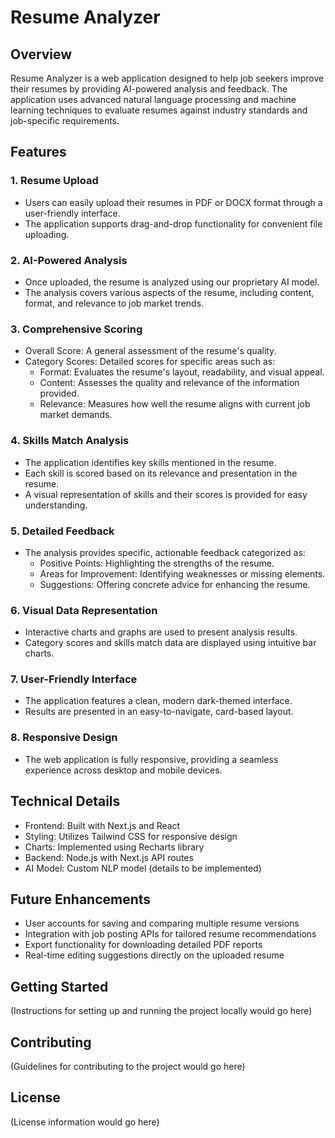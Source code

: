 # Resume Analyzer

## Overview

Resume Analyzer is a web application designed to help job seekers improve their resumes by providing AI-powered analysis and feedback. The application uses advanced natural language processing and machine learning techniques to evaluate resumes against industry standards and job-specific requirements.

## Features

### 1. Resume Upload
- Users can easily upload their resumes in PDF or DOCX format through a user-friendly interface.
- The application supports drag-and-drop functionality for convenient file uploading.

### 2. AI-Powered Analysis
- Once uploaded, the resume is analyzed using our proprietary AI model.
- The analysis covers various aspects of the resume, including content, format, and relevance to job market trends.

### 3. Comprehensive Scoring
- Overall Score: A general assessment of the resume's quality.
- Category Scores: Detailed scores for specific areas such as:
  - Format: Evaluates the resume's layout, readability, and visual appeal.
  - Content: Assesses the quality and relevance of the information provided.
  - Relevance: Measures how well the resume aligns with current job market demands.

### 4. Skills Match Analysis
- The application identifies key skills mentioned in the resume.
- Each skill is scored based on its relevance and presentation in the resume.
- A visual representation of skills and their scores is provided for easy understanding.

### 5. Detailed Feedback
- The analysis provides specific, actionable feedback categorized as:
  - Positive Points: Highlighting the strengths of the resume.
  - Areas for Improvement: Identifying weaknesses or missing elements.
  - Suggestions: Offering concrete advice for enhancing the resume.

### 6. Visual Data Representation
- Interactive charts and graphs are used to present analysis results.
- Category scores and skills match data are displayed using intuitive bar charts.

### 7. User-Friendly Interface
- The application features a clean, modern dark-themed interface.
- Results are presented in an easy-to-navigate, card-based layout.

### 8. Responsive Design
- The web application is fully responsive, providing a seamless experience across desktop and mobile devices.

## Technical Details

- Frontend: Built with Next.js and React
- Styling: Utilizes Tailwind CSS for responsive design
- Charts: Implemented using Recharts library
- Backend: Node.js with Next.js API routes
- AI Model: Custom NLP model (details to be implemented)

## Future Enhancements

- User accounts for saving and comparing multiple resume versions
- Integration with job posting APIs for tailored resume recommendations
- Export functionality for downloading detailed PDF reports
- Real-time editing suggestions directly on the uploaded resume

## Getting Started

(Instructions for setting up and running the project locally would go here)

## Contributing

(Guidelines for contributing to the project would go here)

## License

(License information would go here)

